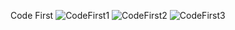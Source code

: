 Code First
![CodeFirst1](https://github.com/Apolos666/CodeFirstAndDbFirst/assets/65549968/0de665d7-d580-49c0-8b02-8ae372bcb2a3)
![CodeFirst2](https://github.com/Apolos666/CodeFirstAndDbFirst/assets/65549968/0f747b10-7552-48cc-b37c-42ab6871fb89)
![CodeFirst3](https://github.com/Apolos666/CodeFirstAndDbFirst/assets/65549968/d63cc94e-4fa1-4539-a23c-a95ea4a01702)
